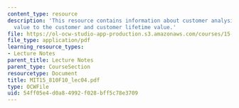 ```yaml
---
content_type: resource
description: 'This resource contains information about customer analysis II and III:
  value to the customer and customer lifetime value.'
file: https://ol-ocw-studio-app-production.s3.amazonaws.com/courses/15-810-marketing-management-fall-2010/54ff05e4d0a84992f028bff5c78e3709_MIT15_810F10_lec04.pdf
file_type: application/pdf
learning_resource_types:
- Lecture Notes
parent_title: Lecture Notes
parent_type: CourseSection
resourcetype: Document
title: MIT15_810F10_lec04.pdf
type: OCWFile
uid: 54ff05e4-d0a8-4992-f028-bff5c78e3709
---
```

